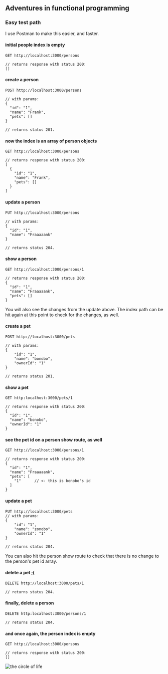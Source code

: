 ## Adventures in functional programming

### Easy test path

I use Postman to make this easier, and faster.

#### initial people index is empty
```
GET http://localhost:3000/persons

// returns response with status 200:
[]
```

#### create a person
```
POST http://localhost:3000/persons

// with params:
{
  "id": "1",
  "name": "Frank",
  "pets": []   
}

// returns status 201.
```

#### now the index is an array of person objects
```
GET http://localhost:3000/persons

// returns response with status 200:
[
  {
    "id": "1",
    "name": "Frank",
    "pets": []
  }
]
```

#### update a person
```
PUT http://localhost:3000/persons

// with params:
{
  "id": "1",
  "name": "Fraaaaank"
}

// returns status 204.
```

#### show a person
```
GET http://localhost:3000/persons/1

// returns response with status 200:
{
  "id": "1",
  "name": "Fraaaaank",
  "pets": []
}
```

You will also see the changes from the update above.
The index path can be hit again at this point to check for the changes, as well.

#### create a pet
```
POST http://localhost:3000/pets

// with params:
{
	"id": "1",
	"name": "bonobo",
	"ownerId": "1"
}

// returns status 201.
```

#### show a pet
```
GET http:localhost:3000/pets/1

// returns response with status 200:
{
  "id": "1",
  "name": "bonobo",
  "ownerId": "1"
}
```

#### see the pet id on a person show route, as well
```
GET http://localhost:3000/persons/1

// returns response with status 200:
{
  "id": "1",
  "name": "Fraaaaank",
  "pets": [
    "1"      // <- this is bonobo's id
  ]
}
```

#### update a pet
```
PUT http://localhost:3000/pets
// with params:
{
	"id": "1",
	"name": "zonobo",
	"ownerId": "1"
}

// returns status 204.
```

You can also hit the person show route to check that there is no change to the person's pet id array.

#### delete a pet ;(
```
DELETE http://localhost:3000/pets/1

// returns status 204.
```

#### finally, delete a person
```
DELETE http:localhost:3000/persons/1

// returns status 204.
```

#### and once again, the person index is empty 
```
GET http://localhost:3000/persons

// returns response with status 200:
[]
```

![the circle of life](http://www.cornel1801.com/disney/Lion-King-Circle-of-Life/on-the-path-unwinding-in-the-circle-of-life.jpg "The Circle of Life")
